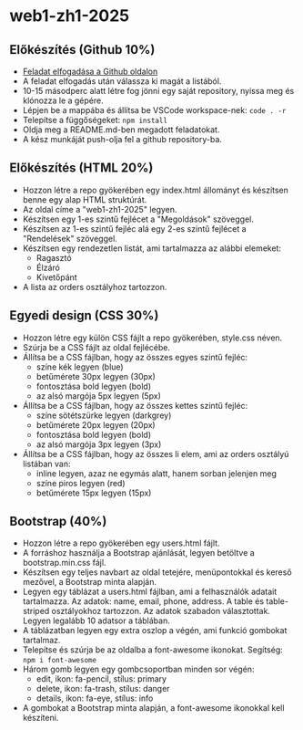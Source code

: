 # web1-zh1-2025

## Előkészítés (Github 10%)

- [Feladat elfogadása a Github oldalon](https://github.com/web1-zh1-2025/web1-zh1-2025)
- A feladat elfogadás után válassza ki magát a listából.
- 10-15 másodperc alatt létre fog jönni egy saját repository, nyissa meg és klónozza le a gépére.
- Lépjen be a mappába és állítsa be VSCode workspace-nek: `code . -r`
- Telepítse a függőségeket: `npm install`
- Oldja meg a README.md-ben megadott feladatokat.
- A kész munkáját push-olja fel a github repository-ba.

## Előkészítés (HTML 20%)

- Hozzon létre a repo gyökerében egy index.html állományt és készítsen benne egy alap HTML struktúrát.
- Az oldal címe a "web1-zh1-2025" legyen.
- Készítsen egy 1-es szintű fejlécet a "Megoldások" szöveggel.
- Készítsen az 1-es szintű fejléc alá egy 2-es szintű fejlécet a "Rendelések" szöveggel.
- Készítsen egy rendezetlen listát, ami tartalmazza az alábbi elemeket:
  - Ragasztó
  - Élzáró
  - Kivetőpánt
- A lista az orders osztályhoz tartozzon.

## Egyedi design (CSS 30%)

- Hozzon létre egy külön CSS fájlt a repo gyökerében, style.css néven.
- Szúrja be a CSS fájlt az oldal fejlécébe.
- Állítsa be a CSS fájlban, hogy az összes egyes szintű fejléc:
  - színe kék legyen (blue)
  - betűmérete 30px legyen (30px)
  - fontosztása bold legyen (bold)
  - az alsó margója 5px legyen (5px)
- Állítsa be a CSS fájlban, hogy az összes kettes szintű fejléc:
  - színe sötétszürke legyen (darkgrey)
  - betűmérete 20px legyen (20px)
  - fontosztása bold legyen (bold)
  - az alsó margója 3px legyen (3px)
- Állítsa be a CSS fájlban, hogy az összes li elem, ami az orders osztályú listában van:
  - inline legyen, azaz ne egymás alatt, hanem sorban jelenjen meg
  - színe piros legyen (red)
  - betűmérete 15px legyen (15px)

## Bootstrap (40%)

- Hozzon létre a repo gyökerében egy users.html fájlt.
- A forráshoz használja a Bootstrap ajánlását, legyen betöltve a bootstrap.min.css fájl.
- Készítsen egy teljes navbart az oldal tetejére, menüpontokkal és kereső mezővel, a Bootstrap minta alapján.
- Legyen egy táblázat a users.html fájlban, ami a felhasználók adatait tartalmazza. Az adatok: name, email, phone, address. A table és table-striped osztályokhoz tartozzon. Az adatok szabadon választottak. Legyen legalább 10 adatsor a táblában.
- A táblázatban legyen egy extra oszlop a végén, ami funkció gombokat tartalmaz.
- Telepítse és szúrja be az oldalba a font-awesome ikonokat. Segítség: `npm i font-awesome`
- Három gomb legyen egy gombcsoportban minden sor végén:
  - edit, ikon: fa-pencil, stílus: primary
  - delete, ikon: fa-trash, stílus: danger
  - details, ikon: fa-eye, stílus: info
- A gombokat a Bootstrap minta alapján, a font-awesome ikonokkal kell készíteni.
